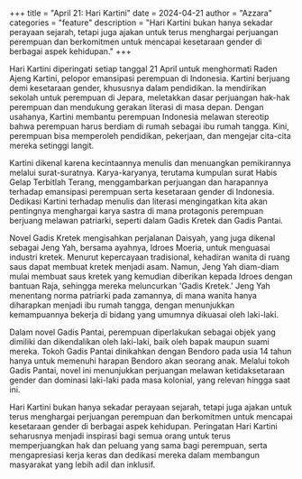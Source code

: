 +++
title = "April 21: Hari Kartini"
date = 2024-04-21
author = "Azzara"
categories = "feature"
description = "Hari Kartini bukan hanya sekadar perayaan sejarah, tetapi juga ajakan untuk terus menghargai perjuangan perempuan dan berkomitmen untuk mencapai kesetaraan gender di berbagai aspek kehidupan." 
+++

Hari Kartini diperingati setiap tanggal 21 April untuk menghormati Raden Ajeng Kartini, pelopor emansipasi perempuan di Indonesia. Kartini berjuang demi kesetaraan gender, khususnya dalam pendidikan. Ia mendirikan sekolah untuk perempuan di Jepara, meletakkan dasar perjuangan hak-hak perempuan dan mendukung gerakan literasi di masa depan. Dengan usahanya, Kartini membantu perempuan Indonesia melawan stereotip bahwa perempuan harus berdiam di rumah sebagai ibu rumah tangga. Kini, perempuan bisa memperoleh pendidikan, pekerjaan, dan mengejar cita-cita mereka setinggi langit.

Kartini dikenal karena kecintaannya menulis dan menuangkan pemikirannya melalui surat-suratnya. Karya-karyanya, terutama kumpulan surat Habis Gelap Terbitlah Terang, menggambarkan perjuangan dan harapannya terhadap emansipasi perempuan serta kesetaraan gender di Indonesia. Dedikasi Kartini terhadap menulis dan literasi mengingatkan kita akan pentingnya menghargai karya sastra di mana protagonis perempuan berjuang melawan patriarki, seperti dalam Gadis Kretek dan Gadis Pantai.

Novel Gadis Kretek mengisahkan perjalanan Daisyah, yang juga dikenal sebagai Jeng Yah, bersama ayahnya, Idroes Moeria, untuk menguasai industri kretek. Menurut kepercayaan tradisional, kehadiran wanita di ruang saus dapat membuat kretek menjadi asam. Namun, Jeng Yah diam-diam mulai membuat saus kretek yang kemudian diberikan kepada Idroes dengan bantuan Raja, sehingga mereka meluncurkan 'Gadis Kretek.' Jeng Yah menentang norma patriarki pada zamannya, di mana wanita hanya diharapkan menjadi ibu rumah tangga, dengan menunjukkan kemampuannya bekerja di bidang yang umumnya dikuasai oleh laki-laki.

Dalam novel Gadis Pantai, perempuan diperlakukan sebagai objek yang dimiliki dan dikendalikan oleh laki-laki, baik oleh bapak maupun suami mereka. Tokoh Gadis Pantai dinikahkan dengan Bendoro pada usia 14 tahun hanya untuk memenuhi harapan Bendoro akan seorang anak. Melalui tokoh Gadis Pantai, novel ini menunjukkan perjuangan melawan ketidaksetaraan gender dan dominasi laki-laki pada masa kolonial, yang relevan hingga saat ini.

Hari Kartini bukan hanya sekadar perayaan sejarah, tetapi juga ajakan untuk terus menghargai perjuangan perempuan dan berkomitmen untuk mencapai kesetaraan gender di berbagai aspek kehidupan. Peringatan Hari Kartini seharusnya menjadi inspirasi bagi semua orang untuk terus memperjuangkan hak dan peluang yang sama bagi perempuan, serta mengapresiasi kerja keras dan dedikasi mereka dalam membangun masyarakat yang lebih adil dan inklusif.
<!--stackedit_data:
eyJoaXN0b3J5IjpbODk3OTYzMjQxXX0=
-->